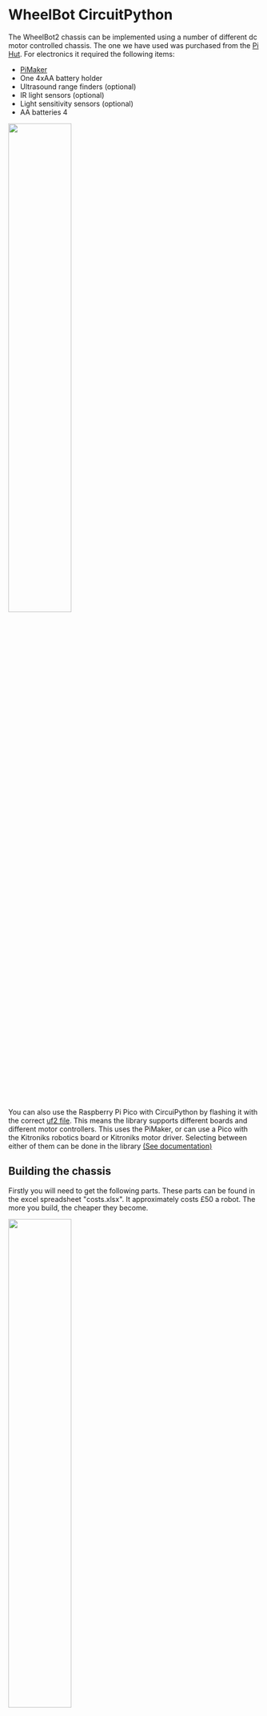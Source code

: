 
# WheelBot CircuitPython
The WheelBot2 chassis can be implemented using a number of different dc motor controlled chassis. The one we have used was purchased from the [Pi Hut](https://thepihut.com/products/adafruit-mini-3-layer-round-robot-chassis-kit-2wd-with-dc-motors). For electronics it required the following items:
- [PiMaker](https://thepihut.com/products/maker-pi-rp2040)
- One 4xAA battery holder
- Ultrasound range finders (optional)
- IR light sensors (optional)
- Light sensitivity sensors (optional)
- AA batteries 4

<img src="https://raw.githubusercontent.com/shepai/OpenEduBot/main/Assets/Robot.jpeg" width="50%" >

You can also use the Raspberry Pi Pico with CircuiPython by flashing it with the correct [uf2 file](https://circuitpython.org/downloads). This means the library supports different boards and different motor controllers. This uses the PiMaker, or can use a Pico with the Kitroniks robotics board or Kitroniks motor driver. Selecting between either of them can be done in the library [(See documentation)](https://github.com/shepai/OpenEduBot/tree/main/Library)
## Building the chassis
Firstly you will need to get the following parts. These parts can be found in the excel spreadsheet "costs.xlsx". It approximately costs £50 a robot. The more you build, the cheaper they become.

<img src="https://raw.githubusercontent.com/shepai/OpenEduBot/main/Assets/CP_partList.PNG" width="50%" >

### Wiring

The wiring of the motors and battery needs to be in motors 3 and 4 for the library to be compatible. You may want to strip the ends of the wires off on the motors if it cannot be directly screwed into the robotics board.
The sensor inputs can be changed to any analogue pin, if you wish to add more then they can be used.

<img src="https://raw.githubusercontent.com/shepai/OpenEduBot/main/Assets/CP_wiring.PNG" width="50%" >

### Step 1
Mount both of the motors on the chassis, using the side plates within the two rectangular slots on the chassis will keep the motors in place. This is the point that you can mount your chosen sensors for the lower level. If you are working with light sensors, this level is ideal.

<img src="https://raw.githubusercontent.com/shepai/OpenEduBot/main/Assets/step1.PNG" width="50%" >

### Step 2
Mount the main controller, make sure you have soldered some L-shaped pins underneath the Robotics board if you wish to use GPIO pins to interface with sensors. If you are using more HATs than just the robotics board, you may want to consider using Step 3 as your second layer.
<img src="https://raw.githubusercontent.com/shepai/OpenEduBot/main/Assets/CP_step2.PNG" width="50%" >

### Step 3
It is ideal to have the batteries on the top, so they can be easily changed without having to unscrew the chassis.
<img src="https://raw.githubusercontent.com/shepai/OpenEduBot/main/Assets/CP_step3.PNG" width="50%" >


## Programming

The physical robot makes use of sensors and two motors. We can attach a USB to it and upload the code.

## Using a different IDE
Using a specific IDEs can be simpler for using MicroPython. [Thonny IDE](https://thonny.org/) is a simple IDE for uploading programs to the Raspberry Pi Pico. Once you have set up the IDE we can start [programming the board](https://projects.raspberrypi.org/en/projects/getting-started-with-the-pico).

### Step 1
Download the robot control library from [Github](https://raw.githubusercontent.com/shepai/OpenEduBot/main/Library/EduBot_CP.py) and have handy in a folder.

### Step 2
You will need to connect the robot to your device via USB. Make sure you have Thonny IDE up. In the bottom right corner you should be able to select the interpreter for the IDE. We want Generic CircuitPython.


## Troubleshooting
There are some problems that you may come into contact with, especially if this is your first time to electronics. We have tried to list as many here as we can. If your problem is not listed, please see [issues](https://github.com/shepai/OpenEduBot/issues) and if there still isn't an answer feel free to raise one yourself!

### The board wont connect to USB
Firstly, make sure your USB device works for data transmission. Check your wiring and make sure there is no short circuiting. If this is all fine, consider having the battery switched on while you make contact with the board. We suspect there is an issue with the current being supplied to the device and it not being seen by the PC.

### The sensors aren't working
Check your wiring, also make sure the sensors are not touching the motor pins or conducting where they should not.

### The motors are turning the wrong way
There are two ways to solve this, hardware or software. Firstly make sure that the motors are wired the same. Red Black Red Black should be the pattern going in to the device. Within the examples, you can change the motors to be of speed *-1 to reverse the motors.

```
bot.motor1_move(max(r1,20) *-1) #remove *-1 for alternate direction
bot.motor2_move(max(r2,20))
```

### The motors are not turning at allow
Make sure the motors are both the sockets. The board should be on and your code running. Solder over the outside of the motor wire tips if you can, this prevents short circuiting.

### The light detecting robot is moving away from Light
This is likely because your sensors are the wrong way round. Try changing the pins physically or switching the pins in the code.
